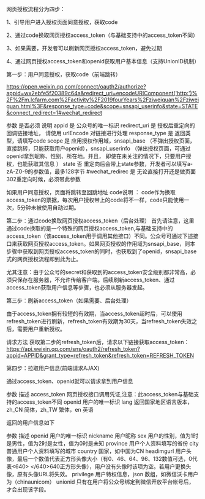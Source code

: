 网页授权流程分为四步：

1、引导用户进入授权页面同意授权，获取code

2、通过code换取网页授权access_token（与基础支持中的access_token不同）

3、如果需要，开发者可以刷新网页授权access_token，避免过期

4、通过网页授权access_token和openid获取用户基本信息（支持UnionID机制）

第一步：用户同意授权，获取code（前端跳转）

https://open.weixin.qq.com/connect/oauth2/authorize?appid=wx2ebfe5f20389c64a&redirect_uri=encodeURIComponent('http:')%2F%2Fm.lcfarm.com%2Factivity%2F2019fourYears%2Fziweiguan%2Fziweiguan.html%3F&response_type=code&scope=snsapi_userinfo&state=STATE&connect_redirect=1#wechat_redirect

参数 	    是否必须	 说明
appid	        是	 公众号的唯一标识
redirect_uri	是	 授权后重定向的回调链接地址， 请使用 urlEncode 对链接进行处理
response_type	是	 返回类型，请填写code
scope	        是	 应用授权作用域，snsapi_base （不弹出授权页面，直接跳转，只能获取用户openid），snsapi_userinfo 													（弹出授权页面，可通过openid拿到昵称、性别、所在地。并且， 即使在未关注的情况下，只要用户授权，也能获取其信息 ）
state	        否   重定向后会带上state参数，开发者可以填写a-zA-Z0-9的参数值，最多128字节
#wechat_redirec 是	 无论直接打开还是做页面302重定向时候，必须带此参数

如果用户同意授权，页面将跳转至回跳地址
code说明 ： code作为换取access_token的票据，每次用户授权带上的code将不一样，code只能使用一次，5分钟未被使用自动过期。


第二步：通过code换取网页授权access_token（后台处理）
首先请注意，这里通过code换取的是一个特殊的网页授权access_token,与基础支持中的access_token（该access_token用于调用其他接口）不同。公众号可通过下述接口来获取网页授权access_token。如果网页授权的作用域为snsapi_base，则本步骤中获取到网页授权access_token的同时，也获取到了openid，snsapi_base式的网页授权流程即到此为止。

尤其注意：由于公众号的secret和获取到的access_token安全级别都非常高，必须只保存在服务器，不允许传给客户端。后续刷新access_token、通过access_token获取用户信息等步骤，也必须从服务器发起。

第三步：刷新access_token（如果需要、后台处理）

由于access_token拥有较短的有效期，当access_token超时后，可以使用refresh_token进行刷新，refresh_token有效期为30天，当refresh_token失效之后，需要用户重新授权。

请求方法
获取第二步的refresh_token后，请求以下链接获取access_token：
https://api.weixin.qq.com/sns/oauth2/refresh_token?appid=APPID&grant_type=refresh_token&refresh_token=REFRESH_TOKEN

第四步：拉取用户信息(前端请求AJAX)

通过access_token、openid就可以请求拿到用户信息

参数	描述
access_token	网页授权接口调用凭证,注意：此access_token与基础支持的access_token不同
openid	用户的唯一标识
lang	返回国家地区语言版本，zh_CN 简体，zh_TW 繁体，en 英语

返回的用户信息如下

参数			描述
openid		用户的唯一标识
nickname	用户昵称
sex			用户的性别，值为1时是男性，值为2时是女性，值为0时是未知
province	用户个人资料填写的省份
city		普通用户个人资料填写的城市
country		国家，如中国为CN
headimgurl	用户头像，最后一个数值代表正方形头像大小（有0、46、64、96、132数值可选，0代表<640>																	</640>640正方形头像），用户没有头像时该项为空。若用户更换头像，原有头像URL将失效。
privilege	用户特权信息，json 数组，如微信沃卡用户为（chinaunicom）
unionid		只有在用户将公众号绑定到微信开放平台帐号后，才会出现该字段。